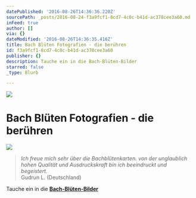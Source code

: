 ```yaml
---
datePublished: '2016-08-26T14:36:36.220Z'
sourcePath: _posts/2016-08-24-f3a9fcf1-8cd7-4c0c-b41d-ac378cee3a60.md
inFeed: true
author: []
via: {}
dateModified: '2016-08-26T14:36:35.416Z'
title: Bach Blüten Fotografien - die berühren
id: f3a9fcf1-8cd7-4c0c-b41d-ac378cee3a60
publisher: {}
description: Tauche ein in die Bach-Blüten-Bilder
starred: false
_type: Blurb

---
```

![](https://the-grid-user-content.s3-us-west-2.amazonaws.com/767c38e9-a146-452a-958b-82ae56cd0cc1.png)

# Bach Blüten Fotografien - die berühren
![](https://the-grid-user-content.s3-us-west-2.amazonaws.com/75ae46ed-acd7-4305-bd69-27439ec69844.png)

> _Ich freue mich sehr über die Bachblütenkarten. von der unglaublich hohen Qualität und Ausdruckskraft bin ich beeindruckt und begeistert._  
> Gudrun L. (Deutschland)

Tauche ein in die **[Bach-Blüten-Bilder][0]**

[0]: http://flowerenergies.com/bach-blueten-fotos.html/target_blank